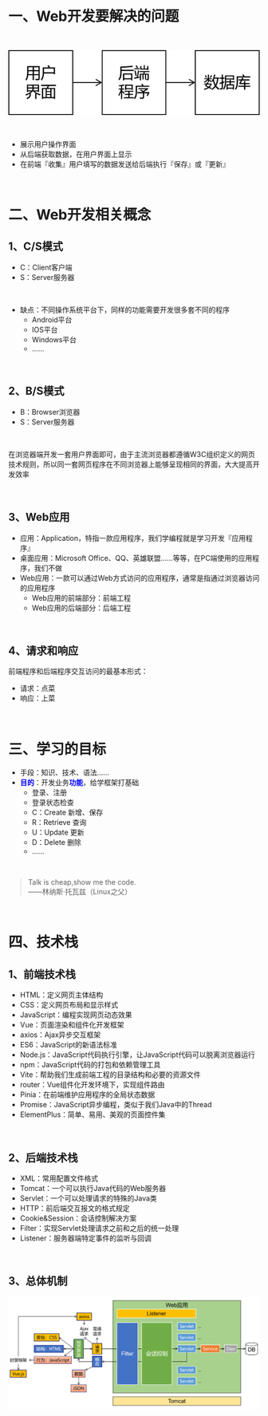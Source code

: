 # 一、Web开发要解决的问题

<br/>

![images](./images/img0001.png)

<br/>

- 展示用户操作界面
- 从后端获取数据，在用户界面上显示
- 在前端『收集』用户填写的数据发送给后端执行『保存』或『更新』

<br/>



# 二、Web开发相关概念
## 1、C/S模式
- C：Client客户端
- S：Server服务器

<br/>

- 缺点：不同操作系统平台下，同样的功能需要开发很多套不同的程序
	- Android平台
	- IOS平台
	- Windows平台
	- ……

<br/>



## 2、B/S模式
- B：Browser浏览器
- S：Server服务器

<br/>

在浏览器端开发一套用户界面即可，由于主流浏览器都遵循W3C组织定义的网页技术规则，所以同一套网页程序在不同浏览器上能够呈现相同的界面，大大提高开发效率

<br/>



## 3、Web应用
- 应用：Application，特指一款应用程序，我们学编程就是学习开发『应用程序』
- 桌面应用：Microsoft Office、QQ、英雄联盟……等等，在PC端使用的应用程序，我们不做
- Web应用：一款可以通过Web方式访问的应用程序，通常是指通过浏览器访问的应用程序
	- Web应用的前端部分：前端工程
	- Web应用的后端部分：后端工程

<br/>



## 4、请求和响应
前端程序和后端程序交互访问的最基本形式：
- 请求：点菜
- 响应：上菜

<br/>



# 三、学习的目标
- 手段：知识、技术、语法……
- <span style="color:blue;font-weight:bolder;">目的</span>：开发业务<span style="color:blue;font-weight:bolder;">功能</span>，给学框架打基础
	- 登录、注册
	- 登录状态检查
	- C：Create 新增、保存
	- R：Retrieve 查询
	- U：Update 更新
	- D：Delete 删除
	- ……

<br/>

> Talk is cheap,show me the code.<br/>
>                                 ——林纳斯·托瓦兹（Linux之父）

<br/>



# 四、技术栈
## 1、前端技术栈
- HTML：定义网页主体结构
- CSS：定义网页布局和显示样式
- JavaScript：编程实现网页动态效果
- Vue：页面渲染和组件化开发框架
- axios：Ajax异步交互框架
- ES6：JavaScript的新语法标准
- Node.js：JavaScript代码执行引擎，让JavaScript代码可以脱离浏览器运行
- npm：JavaScript代码的打包和依赖管理工具
- Vite：帮助我们生成前端工程的目录结构和必要的资源文件
- router：Vue组件化开发环境下，实现组件路由
- Pinia：在前端维护应用程序的全局状态数据
- Promise：JavaScript异步编程，类似于我们Java中的Thread
- ElementPlus：简单、易用、美观的页面控件集

<br/>



## 2、后端技术栈
- XML：常用配置文件格式
- Tomcat：一个可以执行Java代码的Web服务器
- Servlet：一个可以处理请求的特殊的Java类
- HTTP：前后端交互报文的格式规定
- Cookie&Session：会话控制解决方案
- Filter：实现Servlet处理请求之前和之后的统一处理
- Listener：服务器端特定事件的监听与回调

<br/>



## 3、总体机制
![images](./images/img0002.png)

<br/>